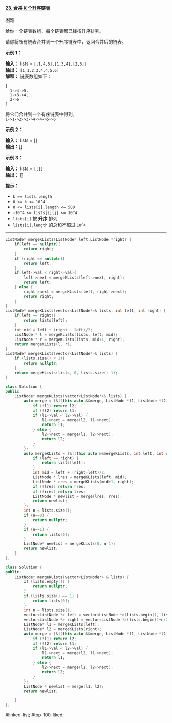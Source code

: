 #### [23. 合并 K 个升序链表](https://leetcode.cn/problems/merge-k-sorted-lists/)

困难

给你一个链表数组，每个链表都已经按升序排列。

请你将所有链表合并到一个升序链表中，返回合并后的链表。

**示例 1：**

**输入：** lists = `[[1,4,5],[1,3,4],[2,6]]`  
**输出：** `[1,1,2,3,4,4,5,6]`  
**解释：** 链表数组如下：
```
[
  1->4->5,
  1->3->4,
  2->6
]
```
将它们合并到一个有序链表中得到。  
`1->1->2->3->4->4->5->6`

**示例 2：**

**输入：** lists = []  
**输出：**[]

**示例 3：**

**输入：** lists = `[[]]`  
**输出：** []

**提示：**

-   `k == lists.length`
-   `0 <= k <= 10^4`
-   `0 <= lists[i].length <= 500`
-   `-10^4 <= lists[i][j] <= 10^4`
-   `lists[i]` 按 **升序** 排列
-   `lists[i].length` 的总和不超过 `10^4`
---- ----
```cpp
ListNode* mergeKLists(ListNode* left,ListNode *right) {
    if(left == nullptr){
        return right;
    }
    if (right == nullptr){
        return left;
    }
    if(left->val < right->val){
        left->next = mergeKLists(left->next, right);
        return left;
    } else {
        right->next = mergeKLists(left, right->next);
        return right;
    }
}
ListNode* mergeKLists(vector<ListNode*>& lists, int left, int right) {
    if(left == right){
        return lists[left];
    }
    int mid = left + (right - left)/2;
    ListNode * l = mergeKLists(lists, left, mid);
    ListNode * r = mergeKLists(lists, mid+1, right);
    return mergeKLists(l, r);
}
ListNode* mergeKLists(vector<ListNode*>& lists) {
    if (lists.size() < 1){
        return nullptr;
    }
    return mergeKLists(lists, 0, lists.size()-1);
}
```

```cpp
class Solution {
public:
    ListNode* mergeKLists(vector<ListNode*>& lists) {
        auto merge = [&](this auto &&merge, ListNode *l1, ListNode *l2) {
            if (!l1) return l2;
            if (!l2) return l1;
            if (l1->val < l2->val) {
                l1->next = merge(l2, l1->next);
                return l1;
            } else {
                l2->next = merge(l1, l2->next);
                return l2;
            }
        };
        auto mergeKLists = [&](this auto &&mergeKLists, int left, int right) -> ListNode *{
            if (left == right) {
                return lists[left];
            }
            int mid = left + (right-left)/2;
            ListNode * lres = mergeKLists(left, mid);
            ListNode * rres = mergeKLists(mid+1, right);
            if (!lres) return rres;
            if (!rres) return lres;
            ListNode * newlist = merge(lres, rres);
            return newlist;
        };
        int n = lists.size();
        if (n==0) {
            return nullptr;
        }
        if (n==1) {
            return lists[0];
        }
        ListNode* newlist = mergeKLists(0, n-1);
        return newlist;
    }
};
```

```cpp
class Solution {
public:
    ListNode* mergeKLists(vector<ListNode*> & lists) {
        if (lists.empty()) {
            return nullptr;
        }
        if (lists.size() == 1) {
            return lists[0];
        }
        int n = lists.size();
        vector<ListNode *> left = vector<ListNode *>(lists.begin(), lists.begin()+n/2);
        vector<ListNode *> right = vector<ListNode *>(lists.begin()+n/2, lists.end());
        ListNode* l1 = mergeKLists(left);
        ListNode* l2 = mergeKLists(right);
        auto merge = [&](this auto &&merge, ListNode *l1, ListNode *l2){
            if (!l1) return l2;
            if (!l2) return l1;
            if (l1->val < l2->val) {
                l1->next = merge(l2, l1->next);
                return l1;
            } else {
                l2->next = merge(l1, l2->next);
                return l2;
            }
        };
        ListNode * newlist = merge(l1, l2);
        return newlist;

    }
};
```
#linked-list; #top-100-liked;
